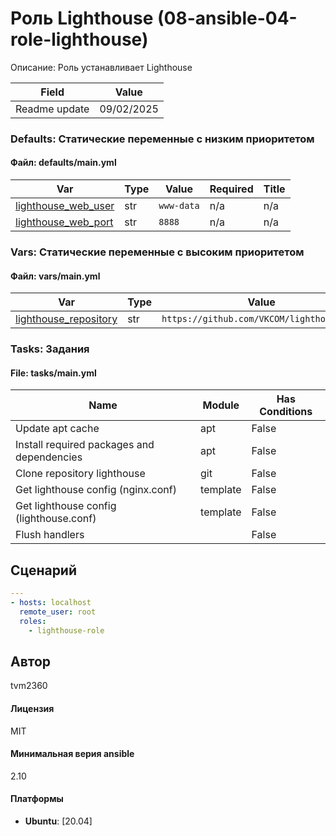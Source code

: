 # Роль Lighthouse (08-ansible-04-role-lighthouse)

Описание: Роль устанавливает Lighthouse

| Field                | Value           |
|--------------------- |-----------------|
| Readme update        | 09/02/2025 |

### Defaults: Статические переменные с низким приоритетом

#### Файл: defaults/main.yml

| Var          | Type         | Value       |Required    | Title       |
|--------------|--------------|-------------|-------------|-------------|
| [lighthouse_web_user](defaults/main.yml#L2)   | str   | `www-data` |    n/a  |  n/a |
| [lighthouse_web_port](defaults/main.yml#L3)   | str   | `8888` |    n/a  |  n/a |

### Vars: Статические переменные с высоким приоритетом

#### Файл: vars/main.yml

| Var          | Type         | Value       |Required    | Title       |
|--------------|--------------|-------------|-------------|-------------|
| [lighthouse_repository](vars/main.yml#L2)   | str   | `https://github.com/VKCOM/lighthouse.git` |    n/a  |  n/a |

### Tasks: Задания

#### File: tasks/main.yml

| Name | Module | Has Conditions |
| ---- | ------ | --------- |
| Update apt cache | apt | False |
| Install required packages and dependencies | apt | False |
| Clone repository lighthouse | git | False |
| Get lighthouse config (nginx.conf) | template | False |
| Get lighthouse config (lighthouse.conf) | template | False |
| Flush handlers |  | False |

## Сценарий

```yml
---
- hosts: localhost
  remote_user: root
  roles:
    - lighthouse-role

```

## Автор

tvm2360

#### Лицензия

MIT

#### Минимальная верия ansible

2.10

#### Платформы

- **Ubuntu**: [20.04]
